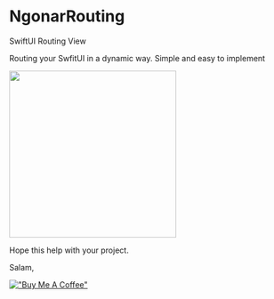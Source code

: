 # NgonarRouting
SwiftUI Routing View

Routing your SwfitUI in a dynamic way.
Simple and easy to implement

<img src="https://miro.medium.com/v2/resize:fit:1350/1*v_8u6fwXpJvE6_0RpkpsEw.gif" width="300" >

Hope this help with your project.

Salam,

[!["Buy Me A Coffee"](https://www.buymeacoffee.com/assets/img/custom_images/orange_img.png)](https://www.buymeacoffee.com/ngonar)
